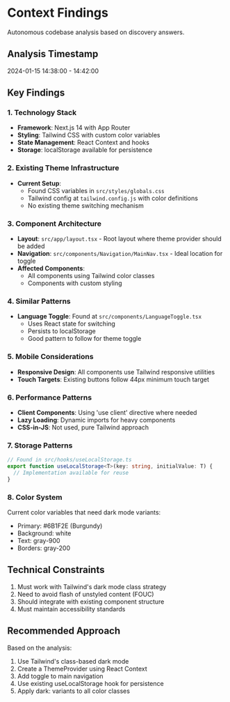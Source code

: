 # Context Findings

Autonomous codebase analysis based on discovery answers.

## Analysis Timestamp

2024-01-15 14:38:00 - 14:42:00

## Key Findings

### 1. Technology Stack

- **Framework**: Next.js 14 with App Router
- **Styling**: Tailwind CSS with custom color variables
- **State Management**: React Context and hooks
- **Storage**: localStorage available for persistence

### 2. Existing Theme Infrastructure

- **Current Setup**:
  - Found CSS variables in `src/styles/globals.css`
  - Tailwind config at `tailwind.config.js` with color definitions
  - No existing theme switching mechanism

### 3. Component Architecture

- **Layout**: `src/app/layout.tsx` - Root layout where theme provider should be added
- **Navigation**: `src/components/Navigation/MainNav.tsx` - Ideal location for toggle
- **Affected Components**:
  - All components using Tailwind color classes
  - Components with custom styling

### 4. Similar Patterns

- **Language Toggle**: Found at `src/components/LanguageToggle.tsx`
  - Uses React state for switching
  - Persists to localStorage
  - Good pattern to follow for theme toggle

### 5. Mobile Considerations

- **Responsive Design**: All components use Tailwind responsive utilities
- **Touch Targets**: Existing buttons follow 44px minimum touch target

### 6. Performance Patterns

- **Client Components**: Using 'use client' directive where needed
- **Lazy Loading**: Dynamic imports for heavy components
- **CSS-in-JS**: Not used, pure Tailwind approach

### 7. Storage Patterns

```typescript
// Found in src/hooks/useLocalStorage.ts
export function useLocalStorage<T>(key: string, initialValue: T) {
  // Implementation available for reuse
}
```

### 8. Color System

Current color variables that need dark mode variants:

- Primary: #6B1F2E (Burgundy)
- Background: white
- Text: gray-900
- Borders: gray-200

## Technical Constraints

1. Must work with Tailwind's dark mode class strategy
2. Need to avoid flash of unstyled content (FOUC)
3. Should integrate with existing component structure
4. Must maintain accessibility standards

## Recommended Approach

Based on the analysis:

1. Use Tailwind's class-based dark mode
2. Create a ThemeProvider using React Context
3. Add toggle to main navigation
4. Use existing useLocalStorage hook for persistence
5. Apply dark: variants to all color classes

